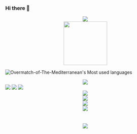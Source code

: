 ### Hi there 👋

<!--
**Overmatch-of-The-Mediterranean/Overmatch-of-The-Mediterranean** is a ✨ _special_ ✨ repository because its `README.md` (this file) appears on your GitHub profile.

Here are some ideas to get you started:

- 🔭 I’m currently working on ...
- 🌱 I’m currently learning ...
- 👯 I’m looking to collaborate on ...
- 🤔 I’m looking for help with ...
- 💬 Ask me about ...
- 📫 How to reach me: ...
- 😄 Pronouns: ...
- ⚡ Fun fact: ...
-->
<!-- 1、Metrics（GitHub 信息统计） -->
<div align="center">
    <img src="https://metrics.lecoq.io/Overmatch-of-The-Mediterranean?template=classic&config.timezone=Asia%2FShanghai">
</div>

<!-- 2、GitHub Stats Card（GitHub 统计卡片） -->
<div align="center">
    <img height="137px" src="https://github-readme-stats.vercel.app/api?username=Overmatch-of-The-Mediterranean&hide_title=true&hide_border=true&show_icons=trueline_height=21&text_color=000&icon_color=000&bg_color=0,ea6161,ffc64d,fffc4d,52fa5a&theme=graywhite" />
</div>

<!-- 3、Most used languages（使用语言统计） -->
![Overmatch-of-The-Mediterranean's Most used languages](https://github-readme-stats.vercel.app/api/top-langs/?username=Overmatch-of-The-Mediterranean&layout=compact&hide_border=true&langs_count=10)

<!-- 4、Github Profile Trophy（GitHub 资料奖杯） -->
<div align="center">
  <img  src="https://github-profile-trophy.vercel.app/?username=sun0225SUN&theme=gruvbox&row=1&column=7&no-frame=true&no-bg=true" />
</div>

<!-- 5、Shields.io（GitHub 徽章） -->
<span >
	<img  src="https://img.shields.io/badge/-HTML5-E34F26?style=flat-square&logo=html5&logoColor=white" />
	<img  src="https://img.shields.io/badge/-CSS3-1572B6?style=flat-square&logo=css3" />
	<img  src="https://img.shields.io/badge/-JavaScript-oringe?style=flat-square&logo=javascript" />
</span>

<!-- 6、Visitor Badge（GitHub 访客徽章） -->
<div align="center">
    <img  src="https://visitor-badge.glitch.me/badge?page_id=sun0225SUN" />
</div>

<!-- 7、GitHub Readme Activity Graph （GitHub 活动统计图） -->
<div align="center">
    <img src="https://activity-graph.herokuapp.com/graph?username=Overmatch-of-The-Mediterranean&theme=xcode" />
</div>

<!-- 8、社交统计 -->
<div align="center">
    <img src="https://stats.justsong.cn/api/github?username=Overmatch-of-The-Mediterranean">
</div>

<!-- 9、GitHub streak（GitHub 连续打卡） -->
<div align="center">
    <img  src="http://github-readme-streak-stats.herokuapp.com/demo/?user=Overmatch-of-The-Mediterranean
" />
</div>

<!-- 10、打字特效 -->
<h1 align="center">
  <a href="https://sunguoqi.com/">
    <img src="https://readme-typing-svg.herokuapp.com/?lines=console.log(%22Hello%2C%20HAIR!%22);头发还有很多，继续加油！！!&center=true&size=27">
  </a>
</h1>
